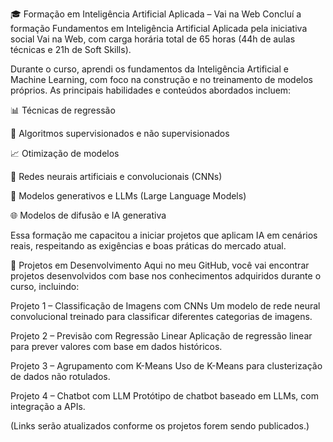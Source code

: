 🎓 Formação em Inteligência Artificial Aplicada – Vai na Web
Concluí a formação Fundamentos em Inteligência Artificial Aplicada pela iniciativa social Vai na Web, com carga horária total de 65 horas (44h de aulas técnicas e 21h de Soft Skills).

Durante o curso, aprendi os fundamentos da Inteligência Artificial e Machine Learning, com foco na construção e no treinamento de modelos próprios. As principais habilidades e conteúdos abordados incluem:

📊 Técnicas de regressão

🧠 Algoritmos supervisionados e não supervisionados

📈 Otimização de modelos

🔁 Redes neurais artificiais e convolucionais (CNNs)

💬 Modelos generativos e LLMs (Large Language Models)

🌐 Modelos de difusão e IA generativa

Essa formação me capacitou a iniciar projetos que aplicam IA em cenários reais, respeitando as exigências e boas práticas do mercado atual.

🚀 Projetos em Desenvolvimento
Aqui no meu GitHub, você vai encontrar projetos desenvolvidos com base nos conhecimentos adquiridos durante o curso, incluindo:

Projeto 1 – Classificação de Imagens com CNNs
Um modelo de rede neural convolucional treinado para classificar diferentes categorias de imagens.

Projeto 2 – Previsão com Regressão Linear
Aplicação de regressão linear para prever valores com base em dados históricos.

Projeto 3 – Agrupamento com K-Means
Uso de K-Means para clusterização de dados não rotulados.

Projeto 4 – Chatbot com LLM
Protótipo de chatbot baseado em LLMs, com integração a APIs.

(Links serão atualizados conforme os projetos forem sendo publicados.)
